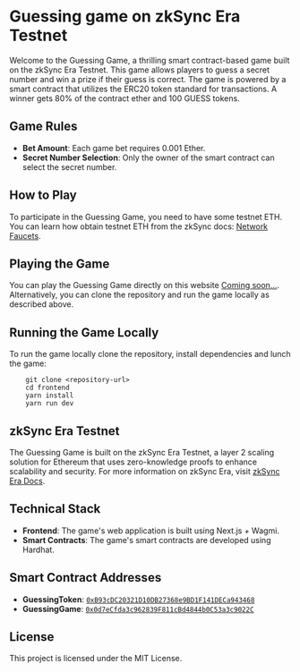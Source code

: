 # Guessing game on zkSync Era Testnet

Welcome to the Guessing Game, a thrilling smart contract-based game built on the zkSync Era Testnet. This game allows players to guess a secret number and win a prize if their guess is correct. The game is powered by a smart contract that utilizes the ERC20 token standard for transactions. A winner gets 80% of the contract ether and 100 GUESS tokens.

## Game Rules

- **Bet Amount**: Each game bet requires 0.001 Ether.
- **Secret Number Selection**: Only the owner of the smart contract can select the secret number.

## How to Play

To participate in the Guessing Game, you need to have some testnet ETH. You can learn how obtain testnet ETH from the zkSync docs: [Network Faucets](https://docs.zksync.io/build/tooling/network-faucets.html).

## Playing the Game

You can play the Guessing Game directly on this website [Coming soon...](http://example.com). Alternatively, you can clone the repository and run the game locally as described above.

## Running the Game Locally

To run the game locally clone the repository, install dependencies and lunch the game:

```Shell
    git clone <repository-url>
    cd frontend
    yarn install
    yarn run dev
```

## zkSync Era Testnet

The Guessing Game is built on the zkSync Era Testnet, a layer 2 scaling solution for Ethereum that uses zero-knowledge proofs to enhance scalability and security. For more information on zkSync Era, visit [zkSync Era Docs](https://docs.zksync.io/).

## Technical Stack

- **Frontend**: The game's web application is built using Next.js + Wagmi.
- **Smart Contracts**: The game's smart contracts are developed using Hardhat.

## Smart Contract Addresses

- **GuessingToken**: [`0xB93cDC20321D10DB27368e9BD1F141DECa943468`](https://sepolia.explorer.zksync.io/address/0xB93cDC20321D10DB27368e9BD1F141DECa943468)
- **GuessingGame**: [`0x0d7eCfda3c962839F811cBd4844b0C53a3c9022C`](https://sepolia.explorer.zksync.io/address/0x0d7eCfda3c962839F811cBd4844b0C53a3c9022C)

## License

This project is licensed under the MIT License.
